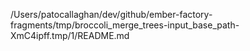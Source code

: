 /Users/patocallaghan/dev/github/ember-factory-fragments/tmp/broccoli_merge_trees-input_base_path-XmC4ipff.tmp/1/README.md